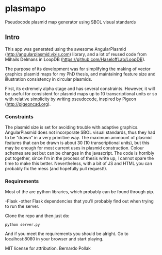 # plasmapo
Pseudocode plasmid map generator using SBOL visual standards

## Intro

This app was generated using the awesome AngularPlasmid (http://angularplasmid.vixis.com) library, and a lot of reused code from Mihails Delmans in LoopDB (https://github.com/HaseloffLab/LoopDB). 

The purpose of its development was for simplifying the making of vector graphics plasmid maps for my PhD thesis, and maintaining feature size and illustration consistency in circular plasmids.

First, its extremely alpha stage and has several constraints. However, it will be useful for consistent for plasmid maps up to 10 transcriptional units or so with relative simplicity by writing pseudocode, inspired by Pigeon (http://pigeoncad.org).

### Constraints
The plasmid size is set for avoiding trouble with adaptive graphics. AngularPlasmid does not incorporate SBOL visual standards, thus they had to be "drawn" in a very primitive way.
The maximum ammount of plasmid features that can be drawn is about 30 (10 transcriptional units), but this may be enough for most current uses in plasmid construction.
Colour schemes are set but can be changes in the javascript.
The code is horribly put together, since I'm in the process of thesis write up, I cannot spare the time to make this better. Nevertheless, with a bit of JS and HTML you can probably fix the mess (and hopefully pull request!).

### Requirements
Most of the are python libraries, which probably can be found through pip.

-Flask
-other Flask dependencies that you'll probably find out when trying to run the server.


Clone the repo and then just do:

```
python server.py

```

And if you meet the requirements you should be alright. Go to localhost:8080 in your browser and start playing.


MIT license for attribution.
Bernardo Pollak

